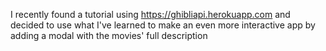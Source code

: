 I recently found a tutorial using https://ghibliapi.herokuapp.com and decided to use what I've learned to make an even more interactive app by adding a modal with the movies' full description
